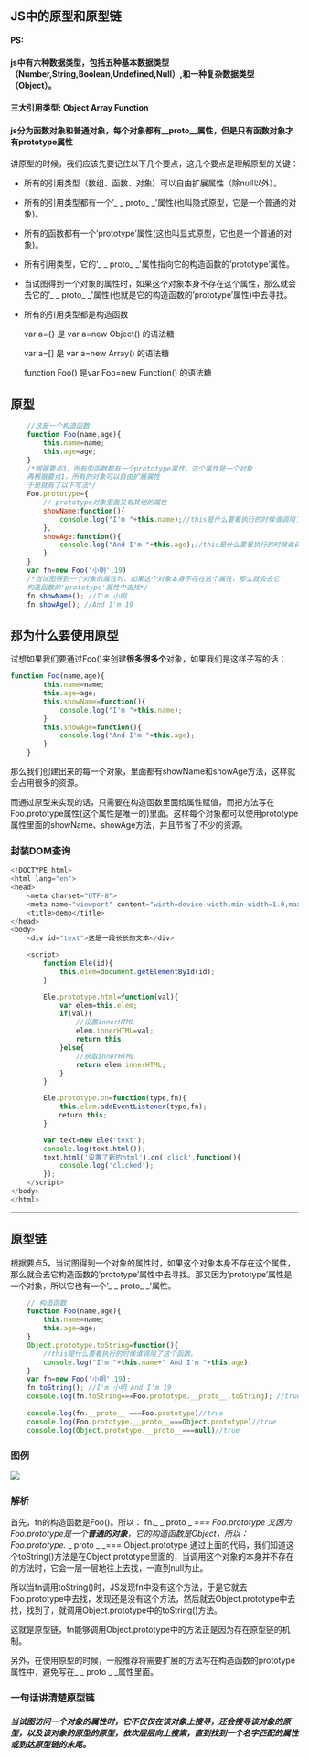 

## JS中的原型和原型链

####  PS:

####  js中有六种数据类型，包括五种基本数据类型（Number,String,Boolean,Undefined,Null）,和一种复杂数据类型（Object）。

#### 三大引用类型: Object Array Function 

#### js分为**函数对**象和**普通对象**，每个对象都有__proto__属性，但是只有函数对象才有prototype属性

讲原型的时候，我们应该先要记住以下几个要点，这几个要点是理解原型的关键：

- 所有的引用类型（数组、函数、对象）可以自由扩展属性（除null以外）。

- 所有的引用类型都有一个’_ _ proto_ _'属性(也叫隐式原型，它是一个普通的对象)。

- 所有的函数都有一个’prototype’属性(这也叫显式原型，它也是一个普通的对象)。

- 所有引用类型，它的’_ _ proto_ _'属性指向它的构造函数的’prototype’属性。

- 当试图得到一个对象的属性时，如果这个对象本身不存在这个属性，那么就会去它的’_ _ proto_ _'属性(也就是它的构造函数的’prototype’属性)中去寻找。

- 所有的引用类型都是构造函数

  var a={}  是 var a=new Object() 的语法糖

  var a=[] 是 var a=new Array() 的语法糖

  function Foo()  是var Foo=new Function() 的语法糖

## 原型

```js
	//这是一个构造函数
	function Foo(name,age){
		this.name=name;
		this.age=age;
	}
	/*根据要点3，所有的函数都有一个prototype属性，这个属性是一个对象
	再根据要点1，所有的对象可以自由扩展属性
	于是就有了以下写法*/
	Foo.prototype={
		// prototype对象里面又有其他的属性
		showName:function(){
			console.log("I'm "+this.name);//this是什么要看执行的时候谁调用了这个函数
		},
		showAge:function(){
			console.log("And I'm "+this.age);//this是什么要看执行的时候谁调用了这个函数
		}
	}
	var fn=new Foo('小明',19)
	/*当试图得到一个对象的属性时，如果这个对象本身不存在这个属性，那么就会去它
	构造函数的'prototype'属性中去找*/
	fn.showName(); //I'm 小明
	fn.showAge(); //And I'm 19
```
## 那为什么要使用原型

试想如果我们要通过Foo()来创建**很多很多个**对象，如果我们是这样子写的话：

```js
function Foo(name,age){
		this.name=name;
		this.age=age;
		this.showName=function(){
			console.log("I'm "+this.name);
		}
		this.showAge=function(){
			console.log("And I'm "+this.age);
		}
	}
```
那么我们创建出来的每一个对象，里面都有showName和showAge方法，这样就会占用很多的资源。

而通过原型来实现的话，只需要在构造函数里面给属性赋值，而把方法写在Foo.prototype属性(这个属性是唯一的)里面。这样每个对象都可以使用prototype属性里面的showName、showAge方法，并且节省了不少的资源。

### 封装DOM查询

```js
<!DOCTYPE html>
<html lang="en">
<head>
    <meta charset="UTF-8">
    <meta name="viewport" content="width=device-width,min-width=1.0,max-width=1.0,initial-scale=1.0,user-scalable=no">
    <title>demo</title>
</head>
<body>
    <div id="text">这是一段长长的文本</div>

    <script>
        function Ele(id){
            this.elem=document.getElementById(id);
        }

        Ele.prototype.html=function(val){
            var elem=this.elem;
            if(val){
                //设置innerHTML
                elem.innerHTML=val;
                return this;
            }else{
                //获取innerHTML
                return elem.innerHTML;
            }
        }

        Ele.prototype.on=function(type,fn){
            this.elem.addEventListener(type,fn);
　　　　　　　return this;
        }

        var text=new Ele('text');
        console.log(text.html());
        text.html('设置了新的html').on('click',function(){
            console.log('clicked');
        });
    </script>
</body>
</html>
```



----



## 原型链

根据要点5，当试图得到一个对象的属性时，如果这个对象本身不存在这个属性，那么就会去它构造函数的’prototype’属性中去寻找。那又因为’prototype’属性是一个对象，所以它也有一个’_ _ proto_ _'属性。

```js
	// 构造函数
	function Foo(name,age){
	 	this.name=name;
	 	this.age=age;
	}
	Object.prototype.toString=function(){
		//this是什么要看执行的时候谁调用了这个函数。
		console.log("I'm "+this.name+" And I'm "+this.age);
	}
	var fn=new Foo('小明',19);
	fn.toString(); //I'm 小明 And I'm 19
	console.log(fn.toString===Foo.prototype.__proto__.toString); //true
	
	console.log(fn.__proto__ ===Foo.prototype)//true
	console.log(Foo.prototype.__proto__===Object.prototype)//true
	console.log(Object.prototype.__proto__===null)//true
```
### 图例

![](https://img-blog.csdn.net/20180909114030465?watermark/2/text/aHR0cHM6Ly9ibG9nLmNzZG4ubmV0L3FxXzM2OTk2Mjcx/font/5a6L5L2T/fontsize/400/fill/I0JBQkFCMA==/dissolve/70)

### 解析

首先，fn的构造函数是Foo()。所以：
fn._ _ proto _ _=== Foo.prototype
又因为Foo.prototype是一个**普通的对象**，它的构造函数是Object，所以：
Foo.prototype._ _ proto _ _=== Object.prototype
通过上面的代码，我们知道这个toString()方法是在Object.prototype里面的，当调用这个对象的本身并不存在的方法时，它会一层一层地往上去找，一直到null为止。



所以当fn调用toString()时，JS发现fn中没有这个方法，于是它就去Foo.prototype中去找，发现还是没有这个方法，然后就去Object.prototype中去找，找到了，就调用Object.prototype中的toString()方法。



这就是原型链，fn能够调用Object.prototype中的方法正是因为存在原型链的机制。



另外，在使用原型的时候，一般推荐将需要扩展的方法写在构造函数的prototype属性中，避免写在_ _ proto _ _属性里面。

### 一句话讲清楚原型链

##### 当试图访问一个对象的属性时，它不仅仅在该对象上搜寻，还会搜寻该对象的原型，以及该对象的原型的原型，依次层层向上搜索，直到找到一个名字匹配的属性或到达原型链的末尾。

